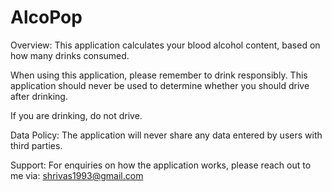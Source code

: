 # AlcoPop

Overview:
This application calculates your blood alcohol content, based on how many drinks consumed.

When using this application, please remember to drink responsibly. This application should never be used to determine whether you should drive after drinking.

If you are drinking, do not drive.



Data Policy:
The application will never share any data entered by users with third parties.


Support:
For enquiries on how the application works, please reach out to me via: shrivas1993@gmail.com



